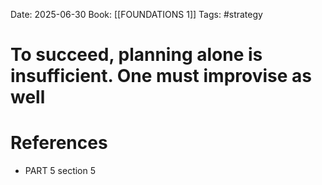 Date: 2025-06-30
Book: [[FOUNDATIONS 1]]
Tags: #strategy 
# To succeed, planning alone is insufficient. One must improvise as well



# References
- PART 5 section 5